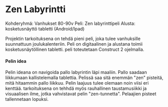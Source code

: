 # Zen Labyrintti

Kohderyhmä: Vanhukset 80-90v
Peli: Zen labyrinttipeli
Alusta: kosketusnäyttö tabletti (Android/Ipad)

Projektin tarkoituksena on tehdä pieni peli, joka tulee vanhuksille suunnattuun joulukalenteriin. Peli on digitaalinen ja alustana toimii kosketusnäytöllinen tabletti. peli toteutetaan Construct 2 ojelmalla.  

#### Pelin idea

Pelin ideana on navigoida pallo labyrintin läpi maaliin. Pallo saadaan liikkumaan kallistelemalla tablettia.
Pelissä saa sitä enemmän "zen" pisteitä, mitä hitaammin pallo liikkuu. Pelin laajuus tulee olemaan noin viisi eri kenttää. 
tarkoituksena on tehhdä myös rauhallinen taustamusiikki ja visuaalisen ilme, jotka vahvistavat pelin "zen-tunnetta". Pelaajien pisteet tallennetaan lopuksi. 
